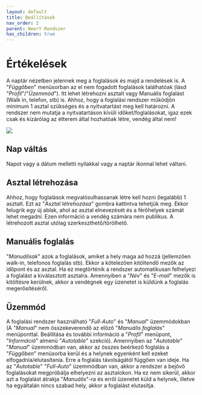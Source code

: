 ```yaml
---
layout: default
title: Beállítások
nav_order: 2
parent: NeerY Rendszer
has_children: true
---
```

# Értékelések
A naptár nézetben jelennek meg a foglalások és majd a rendelések is. A "_Függőben_" menüsorban az el nem fogadott foglalások találhatóak (lásd "_Profil_"/"_Üzemmód_"). Itt lehet létrehozni asztalt vagy Manuális foglalást (Walk in, telefon, stb) is. Ahhoz, hogy a foglalási rendszer működjön minimum 1 asztal szükséges és a nyitvatartást meg kell határozni. A rendszer nem mutatja a nyitvatartáson kívüli időket/foglalásokat, igaz ezek csak és kizárólag az étterem által hozhatóak létre, vendég által nem!

![](../../assets/images/landing.png)

## Nap váltás
Napot vagy a dátum melletti nyilakkal vagy a naptár ikonnal lehet váltani.

## Asztal létrehozása
Ahhoz, hogy foglalások megvalósulhassanak létre kell hozni (legalább) 1 asztalt. Ezt az "_Asztal létrehozása_" gombra kattintva tehetjük meg. Ekkor felugrik egy új ablak, ahol az asztal elnevezését és a férőhelyek számát lehet megadni. Ezen információ a vendég számára nem publikus.
A létrehozott asztal utólag szerkeszthető/törölhető.

## Manuális foglalás
"_Manuálisak_" azok a foglalások, amiket a hely maga ad hozzá (jellemzően walk-in, telefonos foglalás stb). Ekkor a kötelezően kitöltendő mezők az időpont és az asztal. Ha ez megtörténik a rendszer automatikusan felhelyezi a foglalást a kiválasztott asztalra. Amennyiben a "_Név_" és "_E-mail_" mezők is kitöltésre kerülnek, akkor a vendégnek egy üzenetet is küldünk a foglalás megerősítéséről.

## Üzemmód
A foglalási rendszer használható "_Full-Auto_" és "_Manual_" üzemmódokban (A "_Manual_" nem összekeverendő az előző "_Manuális foglalás_" menüponttal. Beállítása és további információ a "_Profil_" menüpont, "_Információ_" almenü "_Autotable_" szekció). Amennyiben az "_Autotable_" "_Manual_" üzemmódban van, akkor az összes beérkező foglalás a "_Függőben_" menüsorba kerül és a helynek egyenként kell ezeket elfogadnia/elutasítania. Erre a foglalás távolságától függően van ideje.
Ha az "_Autotable_" "_Full-Auto_" üzemmódban van, akkor a rendszer a bejövő foglalásokat megpróbálja elhelyezni az asztalokon. Ha ez nem sikerül, akkor azt a foglalást átrakja "_Manuális_"-ra és erről üzenetet küld a helynek, illetve ha egyáltalán nincs szabad hely, akkor a foglalást elutasítja.